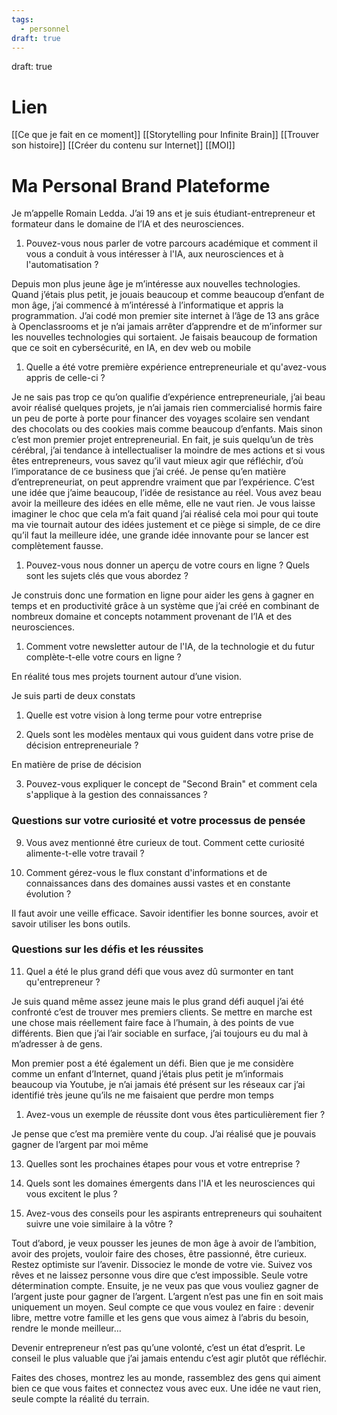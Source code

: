 ```yaml
---
tags:
  - personnel
draft: true
---
```

draft: true
# Lien

[[Ce que je fait en ce moment]]
[[Storytelling pour Infinite Brain]]
[[Trouver son histoire]]
[[Créer du contenu sur Internet]]
[[MOI]]

# Ma Personal Brand Plateforme

Je m’appelle Romain Ledda. J’ai 19 ans et je suis étudiant-entrepreneur et formateur dans le domaine de l’IA et des neurosciences. 

1. Pouvez-vous nous parler de votre parcours académique et comment il vous a conduit à vous intéresser à l'IA, aux neurosciences et à l'automatisation ?

Depuis mon plus jeune âge je m’intéresse aux nouvelles technologies. Quand j’étais plus petit, je jouais beaucoup et comme beaucoup d’enfant de mon âge, j’ai commencé à m’intéressé à l’informatique et appris la programmation. J’ai codé mon premier site internet à l’âge de 13 ans grâce à Openclassrooms et je n’ai jamais arrêter d’apprendre et de m’informer sur les nouvelles technologies qui sortaient. Je faisais beaucoup de formation que ce soit en cybersécurité, en IA, en dev web ou mobile

1. Quelle a été votre première expérience entrepreneuriale et qu'avez-vous appris de celle-ci ?

Je ne sais pas trop ce qu’on qualifie d’expérience entrepreneuriale, j’ai beau avoir réalisé quelques projets, je n’ai jamais rien commercialisé hormis faire un peu de porte à porte pour financer des voyages scolaire sen vendant des chocolats ou des cookies mais comme beaucoup d’enfants. Mais sinon c’est mon premier projet entrepreneurial. En fait, je suis quelqu’un de très cérébral, j’ai tendance à intellectualiser la moindre de mes actions et si vous êtes entrepreneurs, vous savez qu’il vaut mieux agir que réfléchir, d’où l’imporatance de ce business que j’ai créé. Je pense qu’en matière d’entrepreneuriat, on peut apprendre vraiment que par l’expérience. C’est une idée que j’aime beaucoup, l’idée de resistance au réel. Vous avez beau avoir la meilleure des idées en elle même, elle ne vaut rien. Je vous laisse imaginer le choc que cela m’a fait quand j’ai réalisé cela moi pour qui toute ma vie tournait autour des idées justement et ce piège si simple, de ce dire qu’il faut la meilleure idée, une grande idée innovante pour se lancer est complètement fausse. 

1. Pouvez-vous nous donner un aperçu de votre cours en ligne ? Quels sont les sujets clés que vous abordez ?

Je construis donc une formation en ligne pour aider les gens à gagner en temps et en productivité grâce à un système que j’ai créé en combinant de nombreux domaine et concepts notamment provenant de l’IA et des neurosciences. 

1. Comment votre newsletter autour de l'IA, de la technologie et du futur complète-t-elle votre cours en ligne ?

En réalité tous mes projets tournent autour d’une vision. 

Je suis parti de deux constats

1. Quelle est votre vision à long terme pour votre entreprise

1. Quels sont les modèles mentaux qui vous guident dans votre prise de décision entrepreneuriale ?

En matière de prise de décision

3. Pouvez-vous expliquer le concept de "Second Brain" et comment cela s'applique à la gestion des connaissances ?

### Questions sur votre curiosité et votre processus de pensée

9. Vous avez mentionné être curieux de tout. Comment cette curiosité alimente-t-elle votre travail ?

1. Comment gérez-vous le flux constant d'informations et de connaissances dans des domaines aussi vastes et en constante évolution ?

Il faut avoir une veille efficace. Savoir identifier les bonne sources, avoir  et savoir utiliser les bons outils. 

### Questions sur les défis et les réussites

11. Quel a été le plus grand défi que vous avez dû surmonter en tant qu'entrepreneur ?

Je suis quand même assez jeune mais le plus grand défi auquel j’ai été confronté c’est de trouver mes premiers clients. Se mettre en marche est une chose mais réellement faire face à l’humain, à des points de vue différents. Bien que j’ai l’air sociable en surface, j’ai toujours eu du mal à m’adresser à de gens. 

Mon premier post a été également un défi. Bien que je me considère comme un enfant d’Internet, quand j’étais plus petit je m’informais beaucoup via Youtube, je n’ai jamais été présent sur les réseaux car j’ai identifié très jeune qu’ils ne me faisaient que perdre mon temps

1. Avez-vous un exemple de réussite dont vous êtes particulièrement fier ?

Je pense que c’est ma première vente du coup. J’ai réalisé que je pouvais gagner de l’argent par moi même

13. Quelles sont les prochaines étapes pour vous et votre entreprise ?

1. Quels sont les domaines émergents dans l'IA et les neurosciences qui vous excitent le plus ?

1. Avez-vous des conseils pour les aspirants entrepreneurs qui souhaitent suivre une voie similaire à la vôtre ?

Tout d’abord, je veux pousser les jeunes de mon âge à avoir de l’ambition, avoir des projets, vouloir faire des choses, être passionné, être curieux. Restez optimiste sur l’avenir. Dissociez le monde de votre vie. Suivez vos rêves et ne laissez personne vous dire que c’est impossible. Seule votre détermination compte. Ensuite, je ne veux pas que vous vouliez gagner de l’argent juste pour gagner de l’argent. L’argent n’est pas une fin en soit mais uniquement un moyen. Seul compte ce que vous voulez en faire : devenir libre, mettre votre famille et les gens que vous aimez à l’abris du besoin, rendre le monde meilleur…

Devenir entrepreneur n’est pas qu’une volonté, c’est un état d’esprit. Le conseil le plus valuable que j’ai jamais entendu c’est agir plutôt que réfléchir. 

Faites des choses, montrez les au monde, rassemblez des gens qui aiment bien ce que vous faites et connectez vous avec eux. Une idée ne vaut rien, seule compte la réalité du terrain. 